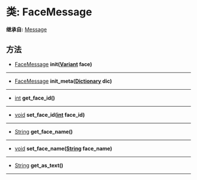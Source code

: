 # 类: FaceMessage  
  
**继承自:** [Message](Message.md)  
  
## 方法 
  
- [FaceMessage](FaceMessage.md) **init([Variant](https://docs.godotengine.org/en/latest/classes/class_variant.html) face)**  
  
---  
  
- [FaceMessage](FaceMessage.md) **init_meta([Dictionary](https://docs.godotengine.org/en/latest/classes/class_dictionary.html) dic)**  
  
---  
  
- [int](https://docs.godotengine.org/en/latest/classes/class_int.html) **get_face_id()**  
  
---  
  
- [void](https://docs.godotengine.org/en/latest/classes/class_void.html) **set_face_id([int](https://docs.godotengine.org/en/latest/classes/class_int.html) face_id)**  
  
---  
  
- [String](https://docs.godotengine.org/en/latest/classes/class_string.html) **get_face_name()**  
  
---  
  
- [void](https://docs.godotengine.org/en/latest/classes/class_void.html) **set_face_name([String](https://docs.godotengine.org/en/latest/classes/class_string.html) face_name)**  
  
---  
  
- [String](https://docs.godotengine.org/en/latest/classes/class_string.html) **get_as_text()**  
  
---  
  

